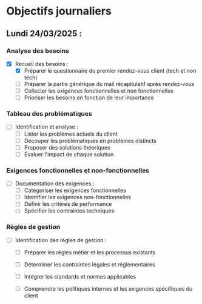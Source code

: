 # Objectifs journaliers

## Lundi 24/03/2025 :

### Analyse des besoins
- [X] Recueil des besoins :
    - [X] Préparer le questionnaire du premier rendez-vous client (tech et non tech)
    - [ ] Préparer la partie générique du mail récapitulatif après rendez-vous
    - [ ] Collecter les exigences fonctionnelles et non fonctionnelles
    - [ ] Prioriser les besoins en fonction de leur importance

### Tableau des problématiques
- [ ] Identification et analyse :
    - [ ] Lister les problèmes actuels du client
    - [ ] Découper les problématiques en problèmes distincts
    - [ ] Proposer des solutions théoriques
    - [ ] Évaluer l'impact de chaque solution

### Exigences fonctionnelles et non-fonctionnelles
- [ ] Documentation des exigences :
    - [ ] Catégoriser les exigences fonctionnelles
    - [ ] Identifier les exigences non-fonctionnelles
    - [ ] Définir les critères de performance
    - [ ] Spécifier les contraintes techniques

### Règles de gestion
- [ ] Identification des règles de gestion :
    - [ ] Préparer les règles métier et les processus existants
    - [ ] Déterminer les contraintes légales et réglementaires
    - [ ] Intégrer les standards et normes applicables
    - [ ] Comprendre les politiques internes et les exigences spécifiques du client

